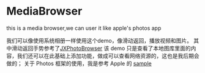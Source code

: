 # MediaBrowser
this is a media browser,we can user it like apple's photos app


我们可以像使用系统相册一样使用这个demo，像滑动返回，播放视频和图片。
其中滑动返回手势参考了[JXPhotoBrowser](https://github.com/JiongXing/PhotoBrowser)
该 demo 只是查看了本地图库里面的内容，我们还可以在此基础上添加功能，做成可以查看网络资源的，这也是我后期会做的；
关于 Photos 框架的使用，我是参考 Apple 的 [sample](https://developer.apple.com/library/content/samplecode/UsingPhotosFramework/Introduction/Intro.html#//apple_ref/doc/uid/TP40014575)
